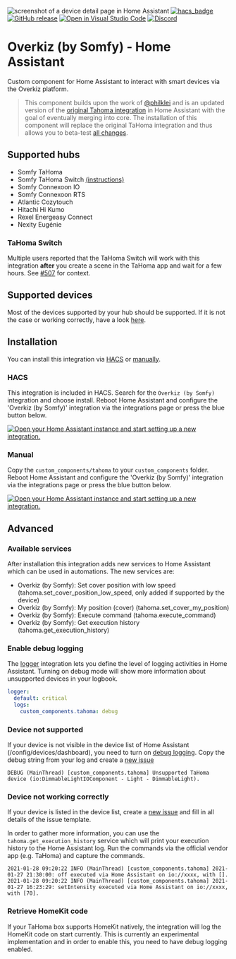 ![screenshot of a device detail page in Home Assistant](https://raw.githubusercontent.com/iMicknl/ha-tahoma/master/media/tahoma_device_page.png)
[![hacs_badge](https://img.shields.io/badge/HACS-Default-orange.svg)](https://github.com/custom-components/hacs)
[![GitHub release](https://img.shields.io/github/release/iMicknl/ha-tahoma.svg)](https://GitHub.com/iMicknl/ha-tahoma/releases/)
[![Open in Visual Studio Code](https://open.vscode.dev/badges/open-in-vscode.svg)](https://open.vscode.dev/iMicknl/ha-tahoma/)
[![Discord](https://img.shields.io/discord/718361810985549945?label=chat&logo=discord)](https://discord.gg/HDVSYqvh)

# Overkiz (by Somfy) - Home Assistant

Custom component for Home Assistant to interact with smart devices via the Overkiz platform.

>This component builds upon the work of [@philklei](https://github.com/philklei) and is an updated version of the [original Tahoma integration](https://www.home-assistant.io/integrations/tahoma/) in Home Assistant with the goal of eventually merging into core. The installation of this component will replace the original TaHoma integration and thus allows you to beta-test [all changes](https://github.com/iMicknl/ha-tahoma/releases).

## Supported hubs

- Somfy TaHoma
- Somfy TaHoma Switch [(instructions)](#tahoma-switch)
- Somfy Connexoon IO
- Somfy Connexoon RTS
- Atlantic Cozytouch
- Hitachi Hi Kumo
- Rexel Energeasy Connect
- Nexity Eugénie

### TaHoma Switch

Multiple users reported that the TaHoma Switch will work with this integration **after** you create a scene in the TaHoma app and wait for a few hours. See [#507](https://github.com/iMicknl/ha-tahoma/issues/507) for context.

## Supported devices

Most of the devices supported by your hub should be supported. If it is not the case or working correctly, have a look [here](#device-not-supported--working-correctly).

## Installation

You can install this integration via [HACS](#hacs) or [manually](#manual).

### HACS

This integration is included in HACS. Search for the `Overkiz (by Somfy)` integration and choose install. Reboot Home Assistant and configure the 'Overkiz (by Somfy)' integration via the integrations page or press the blue button below.

[![Open your Home Assistant instance and start setting up a new integration.](https://my.home-assistant.io/badges/config_flow_start.svg)](https://my.home-assistant.io/redirect/config_flow_start/?domain=tahoma)

### Manual

Copy the `custom_components/tahoma` to your `custom_components` folder. Reboot Home Assistant and configure the 'Overkiz (by Somfy)' integration via the integrations page or press the blue button below.

[![Open your Home Assistant instance and start setting up a new integration.](https://my.home-assistant.io/badges/config_flow_start.svg)](https://my.home-assistant.io/redirect/config_flow_start/?domain=tahoma)


## Advanced

### Available services

After installation this integration adds new services to Home Assistant which can be used in automations. The new services are:

+ Overkiz (by Somfy): Set cover position with low speed (tahoma.set_cover_position_low_speed, only added if supported by the device)
+ Overkiz (by Somfy): My position (cover) (tahoma.set_cover_my_position)
+ Overkiz (by Somfy): Execute command (tahoma.execute_command)
+ Overkiz (by Somfy): Get execution history (tahoma.get_execution_history)

### Enable debug logging

The [logger](https://www.home-assistant.io/integrations/logger/) integration lets you define the level of logging activities in Home Assistant. Turning on debug mode will show more information about unsupported devices in your logbook.

```yaml
logger:
  default: critical
  logs:
    custom_components.tahoma: debug
```

### Device not supported

If your device is not visible in the device list of Home Assistant (/config/devices/dashboard), you need to turn on [debug logging](#enable-debug-logging). Copy the debug string from your log and create a [new issue](https://github.com/iMicknl/ha-tahoma/issues/new/choose)

`DEBUG (MainThread) [custom_components.tahoma] Unsupported TaHoma device (io:DimmableLightIOComponent - Light - DimmableLight).`

### Device not working correctly

If your device is listed in the device list, create a [new issue](https://github.com/iMicknl/ha-tahoma/issues/new/choose) and fill in all details of the issue template.

In order to gather more information, you can use the `tahoma.get_execution_history` service which will print your execution history to the Home Assistant log. Run the commands via the official vendor app (e.g. TaHoma) and capture the commands.

```
2021-01-28 09:20:22 INFO (MainThread) [custom_components.tahoma] 2021-01-27 21:30:00: off executed via Home Assistant on io://xxxx, with [].
2021-01-28 09:20:22 INFO (MainThread) [custom_components.tahoma] 2021-01-27 16:23:29: setIntensity executed via Home Assistant on io://xxxx, with [70].
```

### Retrieve HomeKit code

If your TaHoma box supports HomeKit natively, the integration will log the HomeKit code on start currently. This is currently an experimental implementation and in order to enable this, you need to have debug logging enabled.
